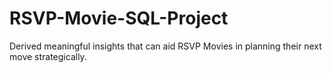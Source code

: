 # RSVP-Movie-SQL-Project
Derived meaningful insights that can aid RSVP Movies in planning their next move strategically.
